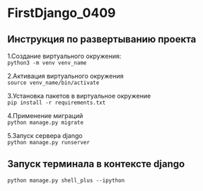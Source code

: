 # FirstDjango_0409
## Инструкция по развертыванию проекта

1.Создание виртуального окружения:  
`python3 -m venv venv_name`

2.Активация виртуального окружения  
`source venv_name/bin/activate`

3.Установка пакетов в виртуальное окружение  
`pip install -r requirements.txt`

4.Применение миграций  
`python manage.py migrate`

5.Запуск сервера django  
`python manage.py runserver`

## Запуск терминала в контексте django
`python manage.py shell_plus --ipython`
